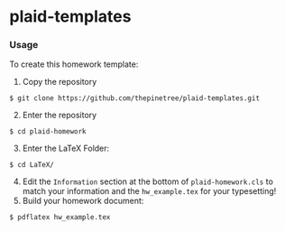 # plaid-templates

### Usage
To create this homework template:
1. Copy the repository
```
$ git clone https://github.com/thepinetree/plaid-templates.git
```
2. Enter the repository
```
$ cd plaid-homework
```
3. Enter the LaTeX Folder:
```
$ cd LaTeX/
```
4. Edit the `Information` section at the bottom of `plaid-homework.cls` to match your information and the `hw_example.tex` for your typesetting!
5. Build your homework document:
```
$ pdflatex hw_example.tex
```
